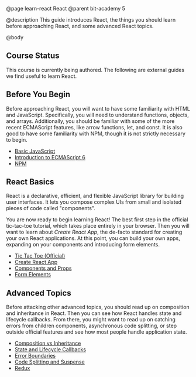 @page learn-react React
@parent bit-academy 5

@description This guide introduces React, the things you should learn before approaching React, and some advanced React topics.

@body

## Course Status

This course is currently being authored.  The following are external
guides we find useful to learn React.

## Before You Begin

Before approaching React, you will want to have some familiarity with HTML and JavaScript. Specifically, you will need to understand functions, objects, and arrays. Additionally, you should be familiar with some of the more recent ECMAScript features, like arrow functions, let, and const. It is also good to have some familiarity with NPM, though it is not strictly necessary to begin.

* [Basic JavaScript](https://developer.mozilla.org/en-US/docs/Web/JavaScript/A_re-introduction_to_JavaScript)
* [Introduction to ECMAScript 6](https://medium.com/sons-of-javascript/javascript-an-introduction-to-es6-1819d0d89a0f)
* [NPM](https://docs.npmjs.com/about-npm/)

## React Basics

React is a declarative, efficient, and flexible JavaScript library for building user interfaces. It lets you compose complex UIs from small and isolated pieces of code called "components".

You are now ready to begin learning React! The best first step in the official tic-tac-toe tutorial, which takes place entirely in your browser. Then you will want to learn about _Create React App_, the de-facto standard for creating your own React applications. At this point, you can build your own apps, expanding on your components and introducing form elements.

* [Tic Tac Toe (Official)](https://reactjs.org/tutorial/tutorial.html)
* [Create React App](https://github.com/facebook/create-react-app)
* [Components and Props](https://reactjs.org/docs/components-and-props.html)
* [Form Elements](https://reactjs.org/docs/forms.html)

## Advanced Topics

Before attacking other advanced topics, you should read up on composition and inheritance in React. Then you can see how React handles state and lifecycle callbacks. From there, you might want to read up on catching errors from children components, asynchronous code splitting, or step outside official features and see how most people handle application state.

* [Composition vs Inheritance](https://reactjs.org/docs/composition-vs-inheritance.html)
* [State and Lifecycle Callbacks](https://reactjs.org/docs/state-and-lifecycle.html)
* [Error Boundaries](https://reactjs.org/docs/error-boundaries.html)
* [Code Splitting and Suspense](https://reactjs.org/docs/code-splitting.html)
* [Redux](https://redux.js.org/basics/basic-tutorial)

